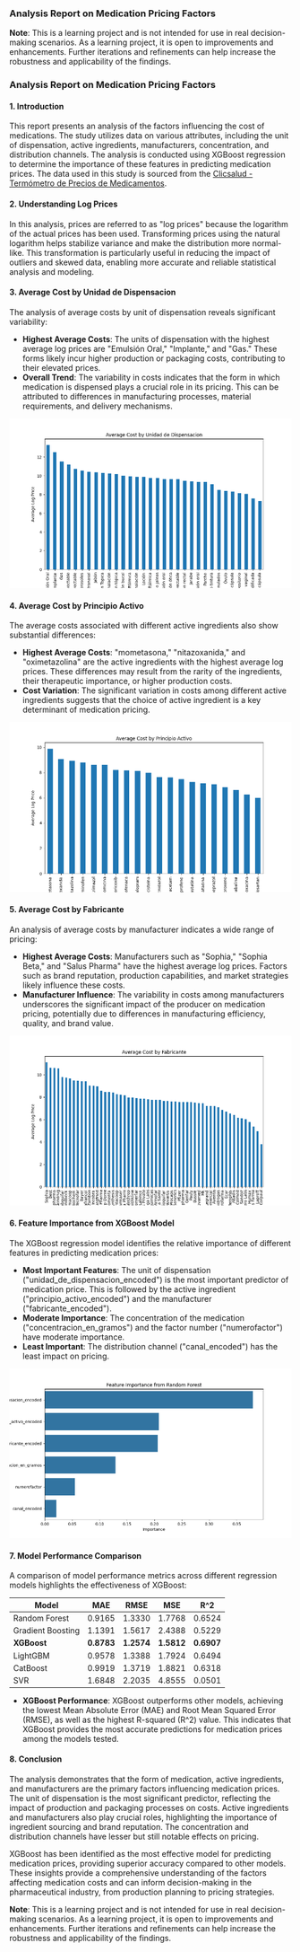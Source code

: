 ### Analysis Report on Medication Pricing Factors

**Note**: This is a learning project and is not intended for use in real decision-making scenarios. As a learning project, it is open to improvements and enhancements. Further iterations and refinements can help increase the robustness and applicability of the findings.


### Analysis Report on Medication Pricing Factors

#### 1. Introduction
This report presents an analysis of the factors influencing the cost of medications. The study utilizes data on various attributes, including the unit of dispensation, active ingredients, manufacturers, concentration, and distribution channels. The analysis is conducted using XGBoost regression to determine the importance of these features in predicting medication prices. The data used in this study is sourced from the [Clicsalud - Termómetro de Precios de Medicamentos](https://www.datos.gov.co/Salud-y-Protecci-n-Social/Clicsalud-Term-metro-de-Precios-de-Medicamentos/n4dj-8r7k/about_data).


#### 2. Understanding Log Prices
In this analysis, prices are referred to as "log prices" because the logarithm of the actual prices has been used. Transforming prices using the natural logarithm helps stabilize variance and make the distribution more normal-like. This transformation is particularly useful in reducing the impact of outliers and skewed data, enabling more accurate and reliable statistical analysis and modeling.

#### 3. Average Cost by Unidad de Dispensacion
The analysis of average costs by unit of dispensation reveals significant variability:

- **Highest Average Costs**: The units of dispensation with the highest average log prices are "Emulsión Oral," "Implante," and "Gas." These forms likely incur higher production or packaging costs, contributing to their elevated prices.
- **Overall Trend**: The variability in costs indicates that the form in which medication is dispensed plays a crucial role in its pricing. This can be attributed to differences in manufacturing processes, material requirements, and delivery mechanisms.

![Average Cost by Unidad de Dispensacion](AverageCostbyUnidaddeDispensacion.png)


#### 4. Average Cost by Principio Activo
The average costs associated with different active ingredients also show substantial differences:

- **Highest Average Costs**: "mometasona," "nitazoxanida," and "oximetazolina" are the active ingredients with the highest average log prices. These differences may result from the rarity of the ingredients, their therapeutic importance, or higher production costs.
- **Cost Variation**: The significant variation in costs among different active ingredients suggests that the choice of active ingredient is a key determinant of medication pricing.

![Average Cost by Principio Activo](AverageCostbyPrincipioActivo.png)

#### 5. Average Cost by Fabricante
An analysis of average costs by manufacturer indicates a wide range of pricing:

- **Highest Average Costs**: Manufacturers such as "Sophia," "Sophia Beta," and "Salus Pharma" have the highest average log prices. Factors such as brand reputation, production capabilities, and market strategies likely influence these costs.
- **Manufacturer Influence**: The variability in costs among manufacturers underscores the significant impact of the producer on medication pricing, potentially due to differences in manufacturing efficiency, quality, and brand value.

![Average Cost by Fabricante](AverageCostbyFabricante.png)

#### 6. Feature Importance from XGBoost Model
The XGBoost regression model identifies the relative importance of different features in predicting medication prices:

- **Most Important Features**: The unit of dispensation ("unidad_de_dispensacion_encoded") is the most important predictor of medication price. This is followed by the active ingredient ("principio_activo_encoded") and the manufacturer ("fabricante_encoded").
- **Moderate Importance**: The concentration of the medication ("concentracion_en_gramos") and the factor number ("numerofactor") have moderate importance.
- **Least Important**: The distribution channel ("canal_encoded") has the least impact on pricing.

![Feature Importance](Feature%20Importance%20from%20Random%20Forest.png)

#### 7. Model Performance Comparison
A comparison of model performance metrics across different regression models highlights the effectiveness of XGBoost:

| Model             | MAE      | RMSE     | MSE      | R^2       |
|-------------------|----------|----------|----------|-----------|
| Random Forest     | 0.9165   | 1.3330   | 1.7768   | 0.6524    |
| Gradient Boosting | 1.1391   | 1.5617   | 2.4388   | 0.5229    |
| **XGBoost**       | **0.8783** | **1.2574** | **1.5812** | **0.6907** |
| LightGBM          | 0.9578   | 1.3388   | 1.7924   | 0.6494    |
| CatBoost          | 0.9919   | 1.3719   | 1.8821   | 0.6318    |
| SVR               | 1.6848   | 2.2035   | 4.8555   | 0.0501    |

- **XGBoost Performance**: XGBoost outperforms other models, achieving the lowest Mean Absolute Error (MAE) and Root Mean Squared Error (RMSE), as well as the highest R-squared (R^2) value. This indicates that XGBoost provides the most accurate predictions for medication prices among the models tested.

#### 8. Conclusion
The analysis demonstrates that the form of medication, active ingredients, and manufacturers are the primary factors influencing medication prices. The unit of dispensation is the most significant predictor, reflecting the impact of production and packaging processes on costs. Active ingredients and manufacturers also play crucial roles, highlighting the importance of ingredient sourcing and brand reputation. The concentration and distribution channels have lesser but still notable effects on pricing.

XGBoost has been identified as the most effective model for predicting medication prices, providing superior accuracy compared to other models. These insights provide a comprehensive understanding of the factors affecting medication costs and can inform decision-making in the pharmaceutical industry, from production planning to pricing strategies.

**Note**: This is a learning project and is not intended for use in real decision-making scenarios. As a learning project, it is open to improvements and enhancements. Further iterations and refinements can help increase the robustness and applicability of the findings.
